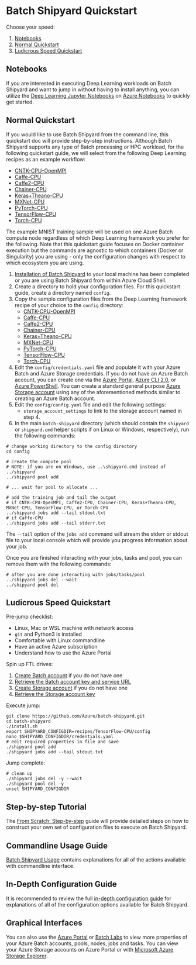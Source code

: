 # Batch Shipyard Quickstart
Choose your speed:

1. [Notebooks](#notebooks)
2. [Normal Quickstart](#normal)
3. [Ludicrous Speed Quickstart](#ludicrous)

## <a name="notebooks"></a>Notebooks
If you are interested in executing Deep Learning workloads on Batch Shipyard
and want to jump in without having to install anything, you can utilize the
[Deep Learning Jupyter Notebooks](https://github.com/Azure/batch-shipyard/blob/master/contrib/notebooks/deep_learning)
on [Azure Notebooks](https://notebooks.azure.com/) to quickly get started.

## <a name="normal"></a>Normal Quickstart
If you would like to use Batch Shipyard from the command line, this quickstart
doc will provide step-by-step instructions. Although Batch Shipyard
supports any type of Batch processing or HPC workload, for the following
quickstart guide, we will select from the following Deep Learning recipes
as an example workflow:

* [CNTK-CPU-OpenMPI](https://github.com/Azure/batch-shipyard/blob/master/recipes/CNTK-CPU-OpenMPI)
* [Caffe-CPU](https://github.com/Azure/batch-shipyard/blob/master/recipes/Caffe-CPU)
* [Caffe2-CPU](https://github.com/Azure/batch-shipyard/blob/master/recipes/Caffe2-CPU)
* [Chainer-CPU](https://github.com/Azure/batch-shipyard/blob/master/recipes/Chainer-CPU)
* [Keras+Theano-CPU](https://github.com/Azure/batch-shipyard/blob/master/recipes/Keras+Theano-CPU)
* [MXNet-CPU](https://github.com/Azure/batch-shipyard/blob/master/recipes/MXNet-CPU)
* [PyTorch-CPU](https://github.com/Azure/batch-shipyard/blob/master/recipes/PyTorch-CPU)
* [TensorFlow-CPU](https://github.com/Azure/batch-shipyard/blob/master/recipes/TensorFlow-CPU)
* [Torch-CPU](https://github.com/Azure/batch-shipyard/blob/master/recipes/Torch-CPU)

The example MNIST training sample will be used on one Azure Batch compute node
regardless of which Deep Learning framework you prefer for the following.
Note that this quickstart guide focuses on Docker container execution but
the commands are agnostic to which containers (Docker or Singularity) you
are using - only the configuration changes with respect to which ecosystem
you are using.

1. [Installation of Batch Shipyard](01-batch-shipyard-installation.md)
to your local machine has been completed or you are using Batch Shipyard
from within Azure Cloud Shell.
2. Create a directory to hold your configuration files. For this quickstart
guide, create a directory named `config`.
3. Copy the sample configuration files from the Deep Learning framework recipe
of your choice to the `config` directory:
    * [CNTK-CPU-OpenMPI](https://github.com/Azure/batch-shipyard/blob/master/recipes/CNTK-CPU-OpenMPI/config/singlenode/)
    * [Caffe-CPU](https://github.com/Azure/batch-shipyard/blob/master/recipes/Caffe-CPU/config/)
    * [Caffe2-CPU](https://github.com/Azure/batch-shipyard/blob/master/recipes/Caffe2-CPU/config/)
    * [Chainer-CPU](https://github.com/Azure/batch-shipyard/blob/master/recipes/Chainer-CPU/config/)
    * [Keras+Theano-CPU](https://github.com/Azure/batch-shipyard/blob/master/recipes/Keras+Theano-CPU/config/)
    * [MXNet-CPU](https://github.com/Azure/batch-shipyard/blob/master/recipes/MXNet-CPU/config/singlenode/)
    * [PyTorch-CPU](https://github.com/Azure/batch-shipyard/blob/master/recipes/PyTorch-CPU/config/)
    * [TensorFlow-CPU](https://github.com/Azure/batch-shipyard/blob/master/recipes/TensorFlow-CPU/config/)
    * [Torch-CPU](https://github.com/Azure/batch-shipyard/blob/master/recipes/Torch-CPU/config/)
4. Edit the `config/credentials.yaml` file and populate it with your Azure
Batch and Azure Storage credentials. If you do not have an Azure Batch account,
you can create one via the
[Azure Portal](https://azure.microsoft.com/documentation/articles/batch-account-create-portal/),
[Azure CLI 2.0](https://docs.microsoft.com/cli/azure/install-azure-cli), or
[Azure PowerShell](https://azure.microsoft.com/documentation/articles/batch-powershell-cmdlets-get-started/).
You can create a standard general purpose
[Azure Storage account](https://docs.microsoft.com/azure/storage/storage-create-storage-account#create-a-storage-account)
using any of the aforementioned methods similar to creating an Azure Batch
account.
5. Edit the `config/config.yaml` file and edit the following settings:
    * `storage_account_settings` to link to the storage account named in step 4.
6. In the main `batch-shipyard` directory (which should contain the
`shipyard` or `shipyard.cmd` helper scripts if on Linux or Windows,
respectively), run the following commands:
```shell
# change working directory to the config directory
cd config

# create the compute pool
# NOTE: if you are on Windows, use ..\shipyard.cmd instead of ../shipyard
../shipyard pool add

# ... wait for pool to allocate ...

# add the training job and tail the output
# if CNTK-CPU-OpenMPI, Caffe2-CPU, Chainer-CPU, Keras+Theano-CPU, MXNet-CPU, TensorFlow-CPU, or Torch-CPU
../shipyard jobs add --tail stdout.txt
# if Caffe-CPU
../shipyard jobs add --tail stderr.txt
```
The `--tail` option of the `jobs add` command will stream the stderr or stdout
file to your local console which will provide you progress information about
your job.

Once you are finished interacting with your jobs, tasks and pool, you can
remove them with the following commands:
```shell
# after you are done interacting with jobs/tasks/pool
../shipyard jobs del --wait
../shipyard pool del
```

## <a name="ludicrous"></a>Ludicrous Speed Quickstart
Pre-jump checklist:

* Linux, Mac or WSL machine with network access
* `git` and Python3 is installed
* Comfortable with Linux commandline
* Have an active Azure subscription
* Understand how to use the Azure Portal

Spin up FTL drives:

1. [Create Batch account](https://portal.azure.com/#create/Microsoft.BatchAccount) if you do not have one
2. [Retrieve the Batch account key and service URL](https://portal.azure.com/#blade/HubsExtension/Resources/resourceType/Microsoft.Batch%2FbatchAccounts)
3. [Create Storage account](https://portal.azure.com/#create/Microsoft.StorageAccount-ARM) if you do not have one
4. [Retrieve the Storage account key](https://portal.azure.com/#blade/HubsExtension/Resources/resourceType/Microsoft.Storage%2FStorageAccounts)

Execute jump:
```shell
git clone https://github.com/Azure/batch-shipyard.git
cd batch-shipyard
./install.sh
export SHIPYARD_CONFIGDIR=recipes/TensorFlow-CPU/config
nano $SHIPYARD_CONFIGDIR/credentials.yaml
# edit required properties in file and save
./shipyard pool add
./shipyard jobs add --tail stdout.txt
```

Jump complete:
```shell
# clean up
./shipyard jobs del -y --wait
./shipyard pool del -y
unset SHIPYARD_CONFIGDIR
```

## Step-by-step Tutorial
The [From Scratch: Step-by-step](05-batch-shipyard-from-scratch-step-by-step.md)
guide will provide detailed steps on how to construct your own set of
configuration files to execute on Batch Shipyard.

## Commandline Usage Guide
[Batch Shipyard Usage](20-batch-shipyard-usage.md) contains explanations for
all of the actions available with commandline interface.

## In-Depth Configuration Guide
It is recommended to review the full
[in-depth configuration guide](10-batch-shipyard-configuration.md) for
explanations of all of the configuration options available for Batch Shipyard.

## Graphical Interfaces
You can also use the [Azure Portal](https://portal.azure.com) or
[Batch Labs](https://github.com/Azure/BatchLabs) to
view more properties of your Azure Batch accounts, pools, nodes, jobs and
tasks. You can view your Azure Storage accounts on Azure Portal or with
[Microsoft Azure Storage Explorer](http://storageexplorer.com/).

